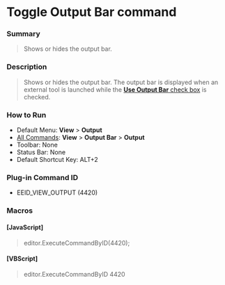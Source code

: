# Toggle Output Bar command

### Summary

> Shows or hides the output bar.

### Description

> Shows or hides the output bar. The output bar is displayed when an external tool is launched while the
> [**Use Output Bar** check box](../../dlg/tools/properties/index) is checked.

### How to Run

- Default Menu: **View** \> **Output**
- [All Commands](../tools/all_commands): **View** >
**Output Bar** >
**Output**
- Toolbar: None
- Status Bar: None
- Default Shortcut Key: ALT+2

### Plug-in Command ID

- EEID\_VIEW\_OUTPUT (4420)

### Macros

#### \[JavaScript\]

> editor.ExecuteCommandByID(4420);

#### \[VBScript\]

> editor.ExecuteCommandByID 4420